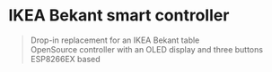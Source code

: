 # IKEA Bekant smart controller

> Drop-in replacement for an IKEA Bekant table<br>
> OpenSource controller with an OLED display and three buttons<br>
> ESP8266EX based

